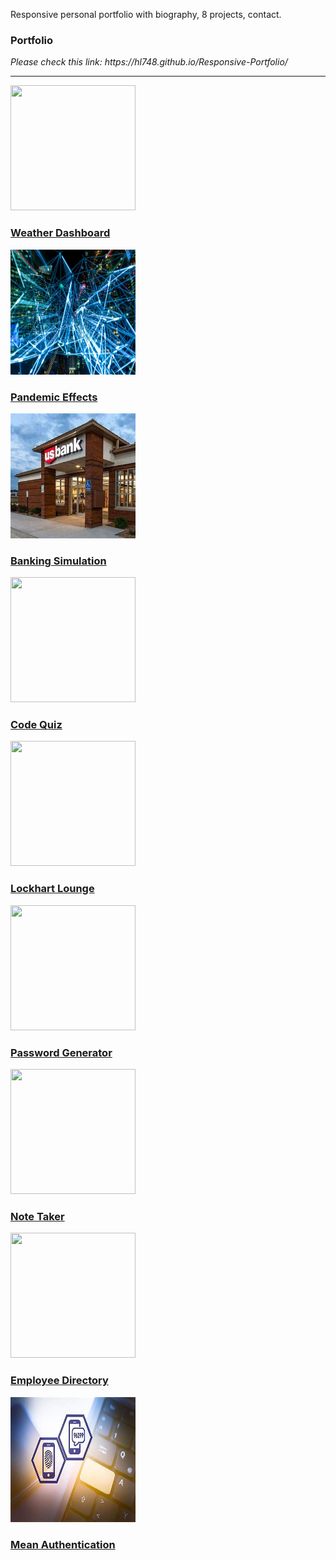 Responsive personal portfolio with biography, 8 projects, contact.  

<div class="row">
    <div class="col-md-12">
      <section id="d1">
        <section id="about-me">
          <h1>Portfolio</h1>
            <em>Please check this link: https://hl748.github.io/Responsive-Portfolio/ </em>
          <hr>
        </section><div id="d1" class="box">
                            <a href="https://hl748.github.io/Weather-Dashboard/">
                                <img class="portfolioimage"
                                    src="https://media.istockphoto.com/photos/white-clouds-and-sun-in-blue-sky-picture-id1200224188?b=1&k=6&m=1200224188&s=170667a&w=0&h=kudbuKEu9YDy33oQwFCTvXWXKrCpg0T2byQquoRj-10="
                                    width="200px" height="200px">
                                <h3>Weather Dashboard</h3>
                            </a>
                            <a href=" https://cotec4.github.io/Pandemic-Effects/">
                                <img class="portfolioimage"
                                    src="./images/Image1.jpeg"
                                    width="200px" height="200px">
                                <h3>Pandemic Effects</h3>
                            </a>
                            <a href="https://github.com/hl748/banking-simulation">
                                <img class="portfolioimage" src="./images/OIP (2).jpg" width="200px"
                                    height="200px">
                                <h3>Banking Simulation</h3>
                            </a>
                            <a href="https://hl748.github.io/Code-Quiz/">
                                <img class="portfolioimage"
                                    src="https://encrypted-tbn0.gstatic.com/images?q=tbn:ANd9GcStNlplxNitmbOQ4HCB6DW9TssCCKMsM08WlA&usqp=CAU"
                                    width="200px" height="200px">
                                <h3>Code Quiz</h3>
                            </a>
                            <a href="https://thedaringpenguins.herokuapp.com/">
                                <img class="portfolioimage"
                                    src="https://th.bing.com/th/id/OIP.JGbU5C5PpIJL1ENp_RrkOwHaE8?w=290&h=193&c=7&o=5&dpr=1.88&pid=1.7"
                                    width="200px" height="200px">
                                <h3>Lockhart Lounge</h3>
                            </a>
                            <a href="https://hl748.github.io/Password-Generator/">
                                <img class="portfolioimage"
                                    src="https://images.idgesg.net/images/article/2018/08/5_password-best-practices_unique-passwords_authentication-100768646-large.jpg"
                                    width="200px" height="200px">
                                <h3>Password Generator</h3>
                            </a>
                            <a href="https://hl748.github.io/Work-Day-Calendar/">
                                <img class="portfolioimage"
                                    src="https://images.unsplash.com/photo-1522836924445-4478bdeb860c?ixid=MXwxMjA3fDB8MHxzZWFyY2h8NHx8bm90ZWJvb2t8ZW58MHx8MHw%3D&ixlib=rb-1.2.1&w=1000&q=80"
                                    width="200px" height="200px">
                                <h3>Note Taker</h3>
                            </a>
                            <a href="https://hl748.github.io/Employee-Directory/">
                                <img class="portfolioimage" src="https://www.ccri.edu/images/atoz.jpg" width="200px"
                                    height="200px">
                                <h3>Employee Directory</h3>
                            </a>
                            <a href="https://github.com/hl748/mean-authentication">
                                <img class="portfolioimage" src="./images/download.jpg" width="200px"
                                    height="200px">
                                <h3>Mean Authentication</h3>
                            </a>
                            <p></p>
                        </div>
      </section>
    </div>
  </div>
